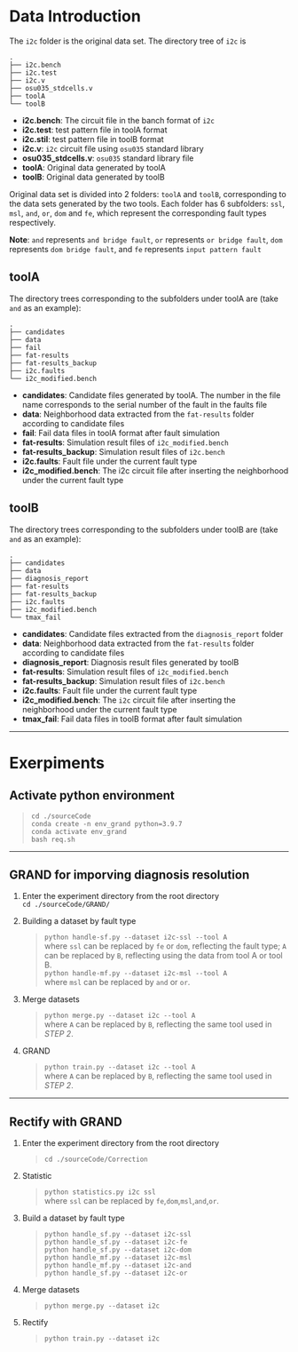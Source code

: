# **Data Introduction**

The `i2c` folder is the original data set. The directory tree of `i2c` is

```shell
.
├── i2c.bench
├── i2c.test
├── i2c.v
├── osu035_stdcells.v
├── toolA
└── toolB
```

* **i2c.bench**: The circuit file in the banch format of `i2c`
* **i2c.test**: test pattern file in toolA format
* **i2c.stil**: test pattern file in toolB format
* **i2c.v**: `i2c` circuit file using `osu035` standard library
* **osu035_stdcells.v**: `osu035` standard library file
* **toolA**: Original data generated by toolA
* **toolB**: Original data generated by toolB

Original data set is divided into 2 folders: `toolA` and `toolB`, corresponding to the data sets generated by the two tools. Each folder has 6 subfolders: `ssl`, `msl`, `and`, `or`, `dom` and `fe`, which represent the corresponding fault types respectively. 

**Note**: `and` represents `and bridge fault`, `or` represents `or bridge fault`, `dom` represents `dom bridge fault`, and `fe` represents `input pattern fault`



## toolA

The directory trees corresponding to the subfolders under toolA are (take `and` as an example):

```shell
.
├── candidates 					
├── data
├── fail
├── fat-results
├── fat-results_backup
├── i2c.faults
└── i2c_modified.bench
```

* **candidates**: Candidate files generated by toolA. The number in the file name corresponds to the serial number of the fault in the faults file
* **data**: Neighborhood data extracted from the `fat-results` folder according to candidate files 
* **fail**: Fail data files in toolA format after fault simulation 
* **fat-results**: Simulation result files of `i2c_modified.bench`
* **fat-results_backup**: Simulation result files of `i2c.bench`
* **i2c.faults**: Fault file under the current fault type
* **i2c_modified.bench**: The i2c circuit file after inserting the neighborhood under the current fault type

## toolB

The directory trees corresponding to the subfolders under toolB are (take `and` as an example):

```shell
.
├── candidates
├── data
├── diagnosis_report
├── fat-results
├── fat-results_backup
├── i2c.faults
├── i2c_modified.bench
└── tmax_fail
```

* **candidates**: Candidate files extracted from the `diagnosis_report` folder
* **data**: Neighborhood data extracted from the `fat-results` folder according to candidate files 
* **diagnosis_report**: Diagnosis result files generated by toolB
* **fat-results**: Simulation result files of `i2c_modified.bench`
* **fat-results_backup**: Simulation result files of `i2c.bench`
* **i2c.faults**: Fault file under the current fault type
* **i2c_modified.bench**: The `i2c` circuit file after inserting the neighborhood under the current fault type
* **tmax_fail**: Fail data files in toolB format after fault simulation 

------
# **Exerpiments**  
## Activate python environment  
> `cd ./sourceCode`  
> `conda create -n env_grand python=3.9.7`  
> `conda activate env_grand`  
> `bash req.sh`
---
## GRAND for imporving diagnosis resolution
1. Enter the experiment directory from the root directory  
`cd ./sourceCode/GRAND/`
2. Building a dataset by fault type  
    > `python handle-sf.py --dataset i2c-ssl --tool A`  
    > where `ssl` can be replaced by `fe` or `dom`, reflecting the fault type; `A` can be replaced by `B`, reflecting using the data from tool A or tool B.  
    > `python handle-mf.py --dataset i2c-msl --tool A`  
    > where `msl` can be replaced by `and` or `or`.

3. Merge datasets
    > `python merge.py --dataset i2c --tool A`  
    > where `A` can be replaced by `B`, reflecting the same tool used in *STEP 2*.  
4. GRAND
    > `python train.py --dataset i2c --tool A`  
    > where `A` can be replaced by `B`, reflecting the same tool used in *STEP 2*.

---  
## Rectify with GRAND  
1. Enter the experiment directory from the root directory  
    > `cd ./sourceCode/Correction`
2. Statistic  
    > `python statistics.py i2c ssl`  
    > where `ssl` can be replaced by `fe`,`dom`,`msl`,`and`,`or`.
3. Build a dataset by fault type  
    > `python handle_sf.py --dataset i2c-ssl`  
    > `python handle_sf.py --dataset i2c-fe`  
    > `python handle_sf.py --dataset i2c-dom`  
    > `python handle_mf.py --dataset i2c-msl`  
    > `python handle_mf.py --dataset i2c-and`  
    > `python handle_sf.py --dataset i2c-or`  
4. Merge datasets  
    > `python merge.py --dataset i2c`  
5. Rectify  
    > `python train.py --dataset i2c`  